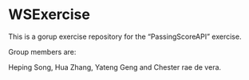 # WSExercise
This is a gorup exercise repository for the “PassingScoreAPI” exercise. <p>Group members are:</p> Heping Song, Hua Zhang, Yateng Geng and Chester rae de vera.
